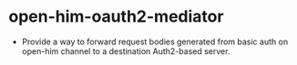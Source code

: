 # open-him-oauth2-mediator
- Provide a way to  forward request bodies generated from basic auth on open-him channel to a destination Auth2-based server.
